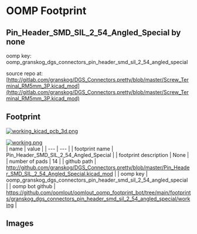 # OOMP Footprint  
## Pin_Header_SMD_SIL_2_54_Angled_Special  by none  
  
oomp key: oomp_granskog_dgs_connectors_pin_header_smd_sil_2_54_angled_special  
  
source repo at: [http://gitlab.com/granskog/DGS_Connectors.pretty/blob/master/Screw_Terminal_RM5mm_3P.kicad_mod](http://gitlab.com/granskog/DGS_Connectors.pretty/blob/master/Screw_Terminal_RM5mm_3P.kicad_mod)  
## Footprint  
  
[![working_kicad_pcb_3d.png](working_kicad_pcb_3d_600.png)](working_kicad_pcb_3d.png)  
  
[![working.png](working_600.png)](working.png)  
| name | value | 
| --- | --- | 
| footprint name | Pin_Header_SMD_SIL_2_54_Angled_Special | 
| footprint description | None | 
| number of pads | 14 | 
| github path | http://github.com/granskog/DGS_Connectors.pretty/blob/master/Pin_Header_SMD_SIL_2_54_Angled_Special.kicad_mod | 
| oomp key | oomp_granskog_dgs_connectors_pin_header_smd_sil_2_54_angled_special | 
| oomp bot github | https://github.com/oomlout/oomlout_oomp_footprint_bot/tree/main/footprints/granskog_dgs_connectors_pin_header_smd_sil_2_54_angled_special/working | 
## Images  
